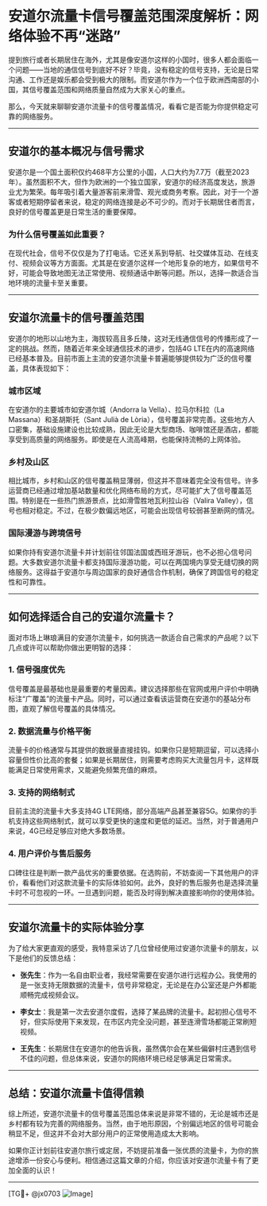 # 安道尔流量卡信号覆盖范围深度解析：网络体验不再“迷路”

提到旅行或者长期居住在海外，尤其是像安道尔这样的小国时，很多人都会面临一个问题——当地的通信信号到底好不好？毕竟，没有稳定的信号支持，无论是日常沟通、工作还是娱乐都会受到极大的限制。而安道尔作为一个位于欧洲西南部的小国，其信号覆盖范围和网络质量自然成为大家关心的重点。

那么，今天就来聊聊安道尔流量卡的信号覆盖情况，看看它是否能为你提供稳定可靠的网络服务。

---

## **安道尔的基本概况与信号需求**

安道尔是一个国土面积仅约468平方公里的小国，人口大约为7.7万（截至2023年）。虽然面积不大，但作为欧洲的一个独立国家，安道尔的经济高度发达，旅游业尤为繁荣。每年吸引着大量游客前来滑雪、观光或商务考察。因此，对于一个游客或者短期停留者来说，稳定的网络连接是必不可少的。而对于长期居住者而言，良好的信号覆盖更是日常生活的重要保障。

### **为什么信号覆盖如此重要？**
在现代社会，信号不仅仅是为了打电话。它还关系到导航、社交媒体互动、在线支付、视频会议等方方面面。尤其是在安道尔这样一个地形复杂的地方，如果信号不好，可能会导致地图无法正常使用、视频通话中断等问题。所以，选择一款适合当地环境的流量卡至关重要。

---

## **安道尔流量卡的信号覆盖范围**

安道尔的地形以山地为主，海拔较高且多丘陵，这对无线通信信号的传播形成了一定的挑战。然而，随着近年来全球通信技术的进步，包括4G LTE在内的高速网络已经基本普及。目前市面上主流的安道尔流量卡普遍能够提供较为广泛的信号覆盖，具体表现如下：

### **城市区域**
在安道尔的主要城市如安道尔城（Andorra la Vella）、拉马尔科拉（La Massana）和圣胡斯托（Sant Julià de Lòria），信号覆盖非常完善。这些地方人口密集，基础设施建设也比较成熟，因此无论是大型商场、咖啡馆还是酒店，都能享受到高质量的网络服务。即使是在人流高峰期，也能保持流畅的上网体验。

### **乡村及山区**
相比城市，乡村和山区的信号覆盖稍显薄弱，但这并不意味着完全没有信号。许多运营商已经通过增加基站数量和优化网络布局的方式，尽可能扩大了信号覆盖范围。特别是在一些热门旅游景点，比如滑雪胜地瓦利拉山谷（Valira Valley），信号也相对稳定。不过，在极少数偏远地区，可能会出现信号较弱甚至断网的情况。

### **国际漫游与跨境信号**
如果你持有安道尔流量卡并计划前往邻国法国或西班牙游玩，也不必担心信号问题。大多数安道尔流量卡都支持国际漫游功能，可以在两国境内享受无缝切换的网络服务。这得益于安道尔与周边国家的良好通信合作机制，确保了跨国信号的稳定性和可靠性。

---

## **如何选择适合自己的安道尔流量卡？**

面对市场上琳琅满目的安道尔流量卡，如何挑选一款适合自己需求的产品呢？以下几点或许可以帮助你做出更明智的选择：

### **1. 信号强度优先**
信号覆盖是最基础也是最重要的考量因素。建议选择那些在官网或用户评价中明确标注“广覆盖”的流量卡产品。同时，可以通过查看该运营商在安道尔的基站分布图，直观了解信号覆盖的具体情况。

### **2. 数据流量与价格平衡**
流量卡的价格通常与其提供的数据量直接挂钩。如果你只是短期逗留，可以选择小容量但性价比高的套餐；如果是长期居住，则需要考虑购买大流量包月卡，这样既能满足日常使用需求，又能避免频繁充值的麻烦。

### **3. 支持的网络制式**
目前主流的流量卡大多支持4G LTE网络，部分高端产品甚至兼容5G。如果你的手机支持这些网络制式，就可以享受更快的速度和更低的延迟。当然，对于普通用户来说，4G已经足够应对绝大多数场景。

### **4. 用户评价与售后服务**
口碑往往是判断一款产品优劣的重要依据。在选购前，不妨查阅一下其他用户的评价，看看他们对这款流量卡的实际体验如何。此外，良好的售后服务也是选择流量卡时不可忽视的一环。一旦遇到问题，能否及时得到解决直接影响你的使用体验。

---

## **安道尔流量卡的实际体验分享**

为了给大家更直观的感受，我特意采访了几位曾经使用过安道尔流量卡的朋友，以下是他们的反馈总结：

- **张先生**：作为一名自由职业者，我经常需要在安道尔进行远程办公。我使用的是一张支持无限数据的流量卡，信号非常稳定，无论是在办公室还是户外都能顺畅完成视频会议。
  
- **李女士**：我是第一次去安道尔度假，选择了某品牌的流量卡。起初担心信号不好，但实际使用下来发现，在市区内完全没问题，甚至连滑雪场都能正常刷短视频。

- **王先生**：长期居住在安道尔的他告诉我，虽然偶尔会在某些偏僻村庄遇到信号不佳的问题，但总体来说，安道尔的网络环境已经足够满足日常需求。

---

## **总结：安道尔流量卡值得信赖**

综上所述，安道尔流量卡的信号覆盖范围总体来说是非常不错的，无论是城市还是乡村都有较为完善的网络服务。当然，由于地形原因，个别偏远地区的信号可能会稍显不足，但这并不会对大部分用户的正常使用造成太大影响。

如果你正计划前往安道尔旅行或定居，不妨提前准备一张优质的流量卡，为你的旅途增添一份安心与便利。相信通过这篇文章的介绍，你应该对安道尔流量卡有了更加全面的认识！

---

[TG💪+ @jx0703 ![Image](https://github.com/user-attachments/assets/dbca1d08-cadb-493c-b0ec-ad6f7a83f270)]